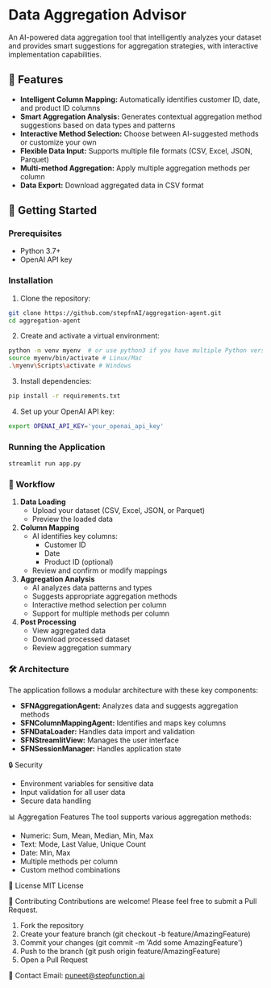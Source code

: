 # Data Aggregation Advisor

An AI-powered data aggregation tool that intelligently analyzes your dataset and provides smart suggestions for aggregation strategies, with interactive implementation capabilities.

## 🌟 Features

- **Intelligent Column Mapping:** Automatically identifies customer ID, date, and product ID columns
- **Smart Aggregation Analysis:** Generates contextual aggregation method suggestions based on data types and patterns
- **Interactive Method Selection:** Choose between AI-suggested methods or customize your own
- **Flexible Data Input:** Supports multiple file formats (CSV, Excel, JSON, Parquet)
- **Multi-method Aggregation:** Apply multiple aggregation methods per column
- **Data Export:** Download aggregated data in CSV format

## 🚀 Getting Started

### Prerequisites
- Python 3.7+
- OpenAI API key

### Installation
1. Clone the repository:

```bash
git clone https://github.com/stepfnAI/aggregation-agent.git
cd aggregation-agent
```

2. Create and activate a virtual environment:

```bash
python -m venv myenv  # or use python3 if you have multiple Python versions
source myenv/bin/activate # Linux/Mac
.\myenv\Scripts\activate # Windows
```

3. Install dependencies:

```bash
pip install -r requirements.txt
```

4. Set up your OpenAI API key:

```bash
export OPENAI_API_KEY='your_openai_api_key'
```

### Running the Application

```bash
streamlit run app.py
```

### 🔄 Workflow
1. **Data Loading**
   - Upload your dataset (CSV, Excel, JSON, or Parquet)
   - Preview the loaded data
2. **Column Mapping**
   - AI identifies key columns:
     - Customer ID
     - Date
     - Product ID (optional)
   - Review and confirm or modify mappings
3. **Aggregation Analysis**
   - AI analyzes data patterns and types
   - Suggests appropriate aggregation methods
   - Interactive method selection per column
   - Support for multiple methods per column
4. **Post Processing**
   - View aggregated data
   - Download processed dataset
   - Review aggregation summary

### 🛠️ Architecture
The application follows a modular architecture with these key components:
- **SFNAggregationAgent:** Analyzes data and suggests aggregation methods
- **SFNColumnMappingAgent:** Identifies and maps key columns
- **SFNDataLoader:** Handles data import and validation
- **SFNStreamlitView:** Manages the user interface
- **SFNSessionManager:** Handles application state

🔒 Security
- Environment variables for sensitive data
- Input validation for all user data
- Secure data handling

📊 Aggregation Features
The tool supports various aggregation methods:
- Numeric: Sum, Mean, Median, Min, Max
- Text: Mode, Last Value, Unique Count
- Date: Min, Max
- Multiple methods per column
- Custom method combinations

📝 License
MIT License

🤝 Contributing
Contributions are welcome! Please feel free to submit a Pull Request.
1. Fork the repository
2. Create your feature branch (git checkout -b feature/AmazingFeature)
3. Commit your changes (git commit -m 'Add some AmazingFeature')
4. Push to the branch (git push origin feature/AmazingFeature)
5. Open a Pull Request

📧 Contact
Email: puneet@stepfunction.ai